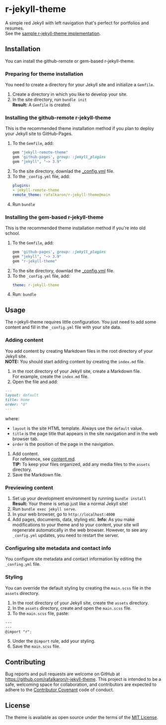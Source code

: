 # r-jekyll-theme
A simple red Jekyll with left navigation that's perfect for portfolios and resumes.  
See the [sample r-jekyll-theme implementation](https://rafalkaron.github.io/r-jekyll-theme).

## Installation
You can install the github-remote or gem-based r-jekyll-theme.

### Preparing for theme installation
You need to create a directory for your Jekyll site and initialize a `Gemfile`.

1. Create a directory in which you like to develop your site.
1. In the site directory, run `bundle init`  
**Result:** A `Gemfile` is created.

### Installing the github-remote r-jekyll-theme
This is the recommended theme installation method if you plan to deploy your Jekyll site to GitHub-Pages.

1. To the `Gemfile`, add: 
    ```ruby
    gem "jekyll-remote-theme"
    gem 'github-pages', group: :jekyll_plugins
    gem "jekyll", "~> 3.9"
    ```
2. To the site directory, downlad the [_config.yml](https://raw.githubusercontent.com/rafalkaron/r-jekyll-theme/main/_config.yml) file.
3. To the `_config.yml` file, add:
    ```yaml
    plugins:
    - jekyll-remote-theme
    remote_theme: rafalkaron/r-jekyll-theme@main
    ```
4. Run `bundle`

### Installing the gem-based r-jekyll-theme
This is the recommended theme installation method if you're into old school.

 1. To the `Gemfile`, add:
    ```ruby
    gem 'github-pages', group: :jekyll_plugins
    gem "jekyll", "~> 3.9"
    gem "r-jekyll-theme"
    ```
 2. To the site directory, downlad the [_config.yml](https://raw.githubusercontent.com/rafalkaron/r-jekyll-theme/main/_config.yml) file.
 2. To the `_config.yml` file, add:
    ```yaml
    theme: r-jekyll-theme
    ```
 3. Run: `bundle`

## Usage
The r-jekyll-theme requires little configuration. You just need to add some content and fill in the `_config.yml` file with your site data.

### Adding content
You add content by creating Markdown files in the root directory of your Jekyll site.  
**NOTE:** You should start adding content by creating the `index.md` file.

1. in the root directory of your Jekyll site, create a Markdown file.  
For example, create the `index.md` file.
1. Open the file and add:
```markdown
---
layout: default
title: Home
order: "0"
---
```
where:
 * `layout` is the site HTML template. Always use the `default` value.
 * `title` is the page title that appears in the site navigation and in the web browser tab.
 * `order` is the position of the page in the navigation.
1. Add content.  
For reference, see [content.md](https://raw.githubusercontent.com/rafalkaron/r-jekyll-theme/main/content.md).  
**TIP:** To keep your files organized, add any media files to the `assets` directory.
1. Save the Markdown file.

### Previewing content
1. Set up your development environment by running `bundle install`  
**Result:** Your theme is setup just like a normal Jekyll site!
2. Run `bundle exec jekyll serve`.
3. In your web browser, go to `http://localhost:4000`
4. Add pages, documents, data, styling etc.
**Info:** As you make modifications to your theme and to your content, your site will regenerate automatically in the web browser. However, to see any `_config.yml` updates, you need to restart the server.

### Configuring site metadata and contact info
You configure site metadata and contact information by editing the `_confing.yml` file.

### Styling
You can override the default styling by creating the `main.scss` file in the `assets` directory.

1. In the root directory of your Jekyll site, create the `assets` directory.
2. In the `assets` directory, create and open the `main.scss` file.
3. To the `main.scss` file, paste:
```scss
---
---
@import "r";
```
5. Under the `@import` rule, add your styling.
4. Save the `main.scss` file.

## Contributing
Bug reports and pull requests are welcome on GitHub at https://github.com/rafalkaron/r-jekyll-theme. This project is intended to be a safe, welcoming space for collaboration, and contributors are expected to adhere to the [Contributor Covenant](http://contributor-covenant.org) code of conduct.

## License
The theme is available as open source under the terms of the [MIT License](https://opensource.org/licenses/MIT).